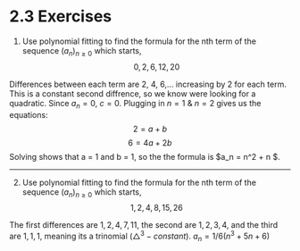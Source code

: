# 2.3 Exercises

1. Use polynomial fitting to find the formula for the nth term of the sequence $(a_n)_{n≥0}$ which starts,
$$ 0, 2, 6, 12, 20 $$

Differences between each term are 2, 4, 6,... increasing by 2 for each term. This is a constant second diffrence, so we know were looking for a quadratic. Since $a_n = 0$, $c=0$. Plugging in $n=1$ & $n=2$ gives us the equations:
$$ 2=a+b $$
$$ 6 = 4a+2b $$
Solving shows that a = 1 and b = 1, so the the formula is $a_n = n^2 + n $.
___
2. Use polynomial fitting to find the formula for the nth term of the sequence $(a_n)_{n≥0}$ which starts,
$$ 1,2,4,8,15,26 $$


The first differences are $1, 2, 4, 7, 11$, the second are $1, 2, 3, 4$, and the third are $1, 1, 1$, meaning its a trinomial ($\triangle^3-constant$). $a_n = 1/6(n^3+5n+6)$
